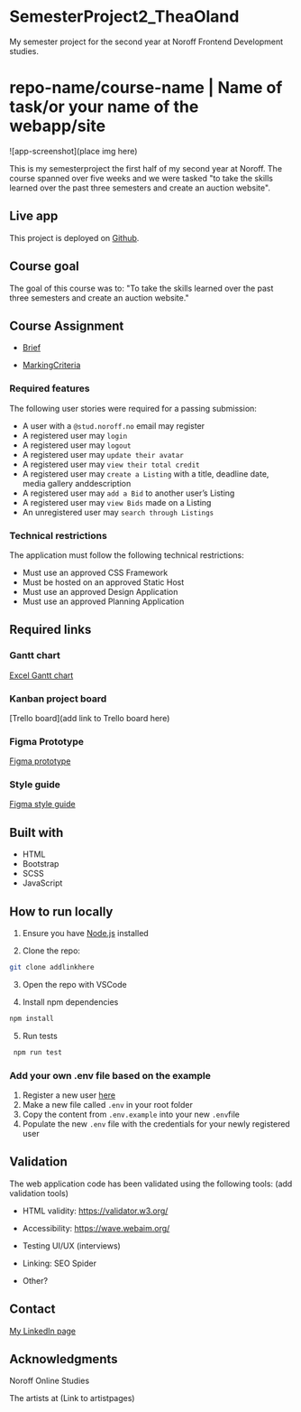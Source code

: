 # SemesterProject2_TheaOland

My semester project for the second year at Noroff Frontend Development studies.

# repo-name/course-name | Name of task/or your name of the webapp/site

![app-screenshot](place img here)

This is my semesterproject the first half of my second year at Noroff. The course spanned over five weeks and we were tasked "to take the skills learned over the past three semesters and create an auction website".

## Live app

This project is deployed on [Github](https://dwnwnd.github.io/SemesterProject2_TheaOland/).

## Course goal

The goal of this course was to:
"To take the skills learned over the past three semesters and create an auction website."

## Course Assignment

- [Brief](/docs/SemesterProject2_brief_NoroffFront-endDevelopment.pdf)

- [MarkingCriteria](/docs/SemesterProject2_MarkingCriteria_NoroffFront-endDevelopment.pdf)

### Required features

The following user stories were required for a passing submission:

- A user with a `@stud.noroff.no` email may register
- A registered user may `login`
- A registered user may `logout`
- A registered user may `update their avatar`
- A registered user may `view their total credit`
- A registered user may `create a Listing` with a title, deadline date, media gallery anddescription
- A registered user may `add a Bid` to another user’s Listing
- A registered user may `view Bids` made on a Listing
- An unregistered user may `search through Listings`

### Technical restrictions

The application must follow the following technical restrictions:

- Must use an approved CSS Framework
- Must be hosted on an approved Static Host
- Must use an approved Design Application
- Must use an approved Planning Application

## Required links

### Gantt chart

[Excel Gantt chart](/docs/GanttChart_SemestetrProject2_TheaOland.xlsx)

### Kanban project board

[Trello board](add link to Trello board here)

### Figma Prototype

[Figma prototype](https://www.figma.com/file/fEF9XXRMWkV3eB73iZBU9C/SemesterProject2?type=design&node-id=0%3A1&mode=design&t=rbl7PndHnnI7GFk3-1)

### Style guide

[Figma style guide](https://www.figma.com/file/fEF9XXRMWkV3eB73iZBU9C/SemesterProject2?type=design&node-id=32%3A984&mode=design&t=rbl7PndHnnI7GFk3-1)

## Built with

- HTML
- Bootstrap
- SCSS
- JavaScript

## How to run locally

1. Ensure you have [Node.js](https://nodejs.org/) installed

2. Clone the repo:

```bash
git clone addlinkhere
```

3. Open the repo with VSCode

4. Install npm dependencies

```bash
npm install
```

5. Run tests

```bash
 npm run test
```

### Add your own **.env** file based on the example

1. Register a new user [here](https://dwnwnd.github.io/SemesterProject2_TheaOland/)
2. Make a new file called `.env` in your root folder
3. Copy the content from `.env.example` into your new `.env`file
4. Populate the new `.env` file with the credentials for your newly registered user

## Validation

The web application code has been validated using the following tools:
(add validation tools)

- HTML validity: <https://validator.w3.org/>

- Accessibility: <https://wave.webaim.org/>

- Testing UI/UX (interviews)

- Linking: SEO Spider

- Other?

## Contact

[My LinkedIn page](https://www.linkedin.com/in/thea-oland-b38175139/)

## Acknowledgments

Noroff Online Studies

The artists at (Link to artistpages)
